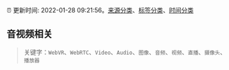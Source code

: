 :alarm_clock: 更新时间: 2022-01-28 09:21:56。[来源分类](../README.md)、[标签分类](../TAGS.md)、[时间分类](../TIMELINE.md)

## 音视频相关


> 关键字：`WebVR`、`WebRTC`、`Video`、`Audio`、`图像`、`音频`、`视频`、`直播`、`摄像头`、`播放器`


